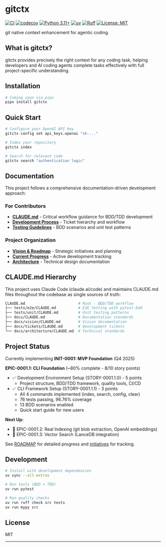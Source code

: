 # gitctx

[![CI](https://github.com/gitctx-ai/gitctx/actions/workflows/ci.yml/badge.svg)](https://github.com/gitctx-ai/gitctx/actions/workflows/ci.yml)
[![codecov](https://codecov.io/gh/gitctx-ai/gitctx/branch/main/graph/badge.svg)](https://codecov.io/gh/gitctx-ai/gitctx)
[![Python 3.11+](https://img.shields.io/badge/python-3.11%2B-blue.svg)](https://www.python.org/downloads/)
[![uv](https://img.shields.io/badge/uv-latest-green.svg)](https://github.com/astral-sh/uv)
[![Ruff](https://img.shields.io/endpoint?url=https://raw.githubusercontent.com/astral-sh/ruff/main/assets/badge/v2.json)](https://github.com/astral-sh/ruff)
[![License: MIT](https://img.shields.io/badge/License-MIT-yellow.svg)](https://opensource.org/licenses/MIT)

git native context enhancement for agentic coding.

## What is gitctx?

gitctx provides precisely the right context for any coding task, helping developers and AI coding agents complete tasks effectively with full project-specific understanding.

## Installation

```bash
# Coming soon via pipx
pipx install gitctx
```

## Quick Start

```bash
# Configure your OpenAI API key
gitctx config set api_keys.openai "sk-..."

# Index your repository
gitctx index

# Search for relevant code
gitctx search "authentication logic"
```

## Documentation

This project follows a comprehensive documentation-driven development approach:

### For Contributors

- **[CLAUDE.md](CLAUDE.md)** - Critical workflow guidance for BDD/TDD development
- **[Development Process](docs/tickets/CLAUDE.md)** - Ticket hierarchy and workflow
- **[Testing Guidelines](tests/)** - BDD scenarios and unit test patterns

### Project Organization

- **[Vision & Roadmap](docs/vision/ROADMAP.md)** - Strategic initiatives and planning
- **[Current Progress](docs/tickets/initiatives/)** - Active development tracking
- **[Architecture](docs/architecture/CLAUDE.md)** - Technical design documentation

## CLAUDE.md Hierarchy

This project uses Claude Code (claude.ai/code) and maintains CLAUDE.md files throughout the codebase as single sources of truth:

```bash
CLAUDE.md                        # Root - BDD/TDD workflow
├── tests/e2e/CLAUDE.md          # E2E testing with pytest-bdd
├── tests/unit/CLAUDE.md         # Unit testing patterns
├── docs/CLAUDE.md               # Documentation standards
├── docs/vision/CLAUDE.md        # Vision documentation
├── docs/tickets/CLAUDE.md       # Development tickets
└── docs/architecture/CLAUDE.md  # Technical standards
```

## Project Status

Currently implementing **INIT-0001: MVP Foundation** (Q4 2025)

**EPIC-0001.1: CLI Foundation** (~80% complete - 8/10 story points)
- ✅ Development Environment Setup (STORY-0001.1.0) - 5 points
  - Project structure, BDD/TDD framework, quality tools, CI/CD
- ✅ CLI Framework Setup (STORY-0001.1.1) - 3 points
  - All 4 commands implemented (index, search, config, clear)
  - 76 tests passing, 96.76% coverage
  - 13 BDD scenarios enabled
  - Quick start guide for new users

**Next Up:**
- 🔵 EPIC-0001.2: Real Indexing (git blob extraction, OpenAI embeddings)
- 🔵 EPIC-0001.3: Vector Search (LanceDB integration)

See [ROADMAP](docs/vision/ROADMAP.md) for detailed progress and [initiatives](docs/tickets/initiatives/) for tracking.

## Development

```bash
# Install with development dependencies
uv sync --all-extras

# Run tests (BDD + TDD)
uv run pytest

# Run quality checks
uv run ruff check src tests
uv run mypy src
```

## License

MIT

---
